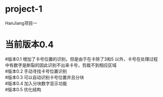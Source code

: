 # project-1
HanJiang项目一<br>
# 当前版本0.4<br>
#版本0.1 增加了卡号位置的识别，但是由于在卡除了3和5 以外，卡号在处理过程中有数字是断裂的因此识别不出来卡号，剪裁不到相应区域<br>
#版本0.2 手动寻找卡号位置识别<br>
#版本0.3 可以自动识别卡号位置并且分块<br>
#版本0.4 加入分块数字显示功能<br>
#版本0.5 优化结构<br>
